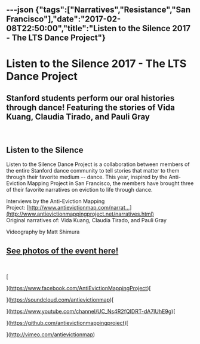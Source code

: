 ---json
{"tags":["Narratives","Resistance","San Francisco"],"date":"2017-02-08T22:50:00","title":"Listen to the Silence 2017 - The LTS Dance Project"}
---

Listen to the Silence 2017 - The LTS Dance Project
==================================================

Stanford students perform our oral histories through dance! Featuring the stories of Vida Kuang, Claudia Tirado, and Pauli Gray
-------------------------------------------------------------------------------------------------------------------------------

  

Listen to the Silence
---------------------

Listen to the Silence Dance Project is a collaboration between members of the entire Stanford dance community to tell stories that matter to them through their favorite medium -- dance. This year, inspired by the Anti-Eviction Mapping Project in San Francisco, the members have brought three of their favorite narratives on eviction to life through dance.  
  
Interviews by the Anti-Eviction Mapping Project: [http://www.antievictionmap.com/narrat...](http://www.antievictionmappingproject.net/narratives.html)  
Original narratives of: Vida Kuang, Claudia Tirado, and Pauli Gray  
  
Videography by Matt Shimura

[See photos of the event here!](https://www.flickr.com/photos/137881957@N02/sets/72157679873454525/page7)
---------------------------------------------------------------------------------------------------------

 

[

](https://www.facebook.com/AntiEvictionMappingProject)[

](https://soundcloud.com/antievictionmap)[

](https://www.youtube.com/channel/UC_Ns4R2fQIDRT-dA7lUhE9g)[

](https://github.com/antievictionmappingproject)[

](http://vimeo.com/antievictionmap)